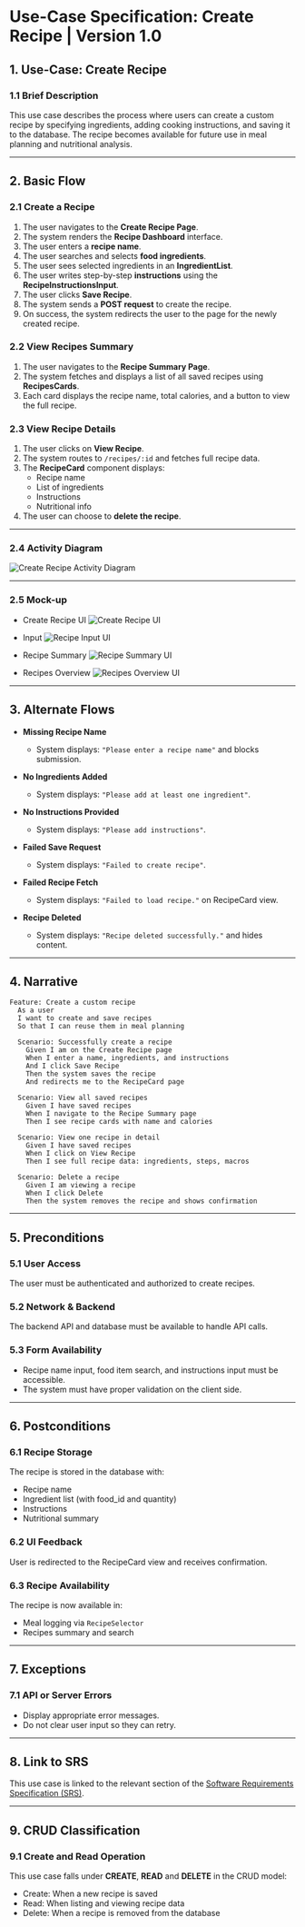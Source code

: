 # Use-Case Specification: Create Recipe | Version 1.0

## 1. Use-Case: Create Recipe  
### 1.1 Brief Description  
This use case describes the process where users can create a custom recipe by specifying ingredients, adding cooking instructions, and saving it to the database. The recipe becomes available for future use in meal planning and nutritional analysis.

---

## 2. Basic Flow  

### 2.1 Create a Recipe
1. The user navigates to the **Create Recipe Page**.
2. The system renders the **Recipe Dashboard** interface.
3. The user enters a **recipe name**.
4. The user searches and selects **food ingredients**.
5. The user sees selected ingredients in an **IngredientList**.
6. The user writes step-by-step **instructions** using the **RecipeInstructionsInput**.
7. The user clicks **Save Recipe**.
8. The system sends a **POST request** to create the recipe.
9. On success, the system redirects the user to the page for the newly created recipe.

### 2.2 View Recipes Summary
1. The user navigates to the **Recipe Summary Page**.
2. The system fetches and displays a list of all saved recipes using **RecipesCards**.
3. Each card displays the recipe name, total calories, and a button to view the full recipe.

### 2.3 View Recipe Details
1. The user clicks on **View Recipe**.
2. The system routes to `/recipes/:id` and fetches full recipe data.
3. The **RecipeCard** component displays:
   - Recipe name
   - List of ingredients
   - Instructions
   - Nutritional info
4. The user can choose to **delete the recipe**.

---

### 2.4 Activity Diagram  
![Create Recipe Activity Diagram](docs/UseCaseCreateRecipe/createRecipe.drawio.png)

---

### 2.5 Mock-up  
- Create Recipe UI
![Create Recipe UI](docs/UseCaseCreateRecipe/createRecipeForm.png)

- Input
![Recipe Input UI](docs/UseCaseCreateRecipe/input.png)

- Recipe Summary
![Recipe Summary UI](docs/UseCaseCreateRecipe/summary.png)

- Recipes Overview
![Recipes Overview UI](docs/UseCaseCreateRecipe/viewRecipes.png)


---

## 3. Alternate Flows  

- **Missing Recipe Name**  
  - System displays: `"Please enter a recipe name"` and blocks submission.

- **No Ingredients Added**  
  - System displays: `"Please add at least one ingredient"`.

- **No Instructions Provided**  
  - System displays: `"Please add instructions"`.

- **Failed Save Request**  
  - System displays: `"Failed to create recipe"`.

- **Failed Recipe Fetch**  
  - System displays: `"Failed to load recipe."` on RecipeCard view.

- **Recipe Deleted**  
  - System displays: `"Recipe deleted successfully."` and hides content.

---

## 4. Narrative  

```gherkin
Feature: Create a custom recipe
  As a user
  I want to create and save recipes
  So that I can reuse them in meal planning

  Scenario: Successfully create a recipe
    Given I am on the Create Recipe page
    When I enter a name, ingredients, and instructions
    And I click Save Recipe
    Then the system saves the recipe
    And redirects me to the RecipeCard page

  Scenario: View all saved recipes
    Given I have saved recipes
    When I navigate to the Recipe Summary page
    Then I see recipe cards with name and calories

  Scenario: View one recipe in detail
    Given I have saved recipes
    When I click on View Recipe
    Then I see full recipe data: ingredients, steps, macros

  Scenario: Delete a recipe
    Given I am viewing a recipe
    When I click Delete
    Then the system removes the recipe and shows confirmation
```

---

## 5. Preconditions  

### 5.1 User Access  
The user must be authenticated and authorized to create recipes.

### 5.2 Network & Backend  
The backend API and database must be available to handle API calls.

### 5.3 Form Availability  
- Recipe name input, food item search, and instructions input must be accessible.
- The system must have proper validation on the client side.

---

## 6. Postconditions  

### 6.1 Recipe Storage  
The recipe is stored in the database with:
- Recipe name
- Ingredient list (with food_id and quantity)
- Instructions
- Nutritional summary

### 6.2 UI Feedback  
User is redirected to the RecipeCard view and receives confirmation.

### 6.3 Recipe Availability  
The recipe is now available in:
- Meal logging via `RecipeSelector`
- Recipes summary and search

---

## 7. Exceptions  

### 7.1 API or Server Errors  
- Display appropriate error messages.
- Do not clear user input so they can retry.

---

## 8. Link to SRS  
This use case is linked to the relevant section of the [Software Requirements Specification (SRS)](SRS.md).

---

## 9. CRUD Classification  

### 9.1 Create and Read Operation  
This use case falls under **CREATE**, **READ** and **DELETE** in the CRUD model:
- Create: When a new recipe is saved
- Read: When listing and viewing recipe data
- Delete: When a recipe is removed from the database

